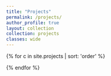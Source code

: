 ```yaml
---
title: "Projects"
permalink: /projects/
author_profile: true
layout: collection
collection: projects
classes: wide
---
```

{% for c in site.projects | sort: 'order' %}

{% endfor %}

